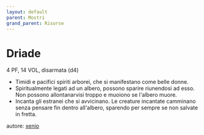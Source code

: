 ```yaml
---
layout: default
parent: Mostri
grand_parent: Risorse
---
```


# Driade
4 PF, 14 VOL, disarmata (d4) 
- Timidi e pacifici spiriti arborei, che si manifestano come belle donne.
- Spiritualmente legati ad un albero, possono sparire riunendosi ad esso. Non possono allontanarvisi troppo e muoiono se l'albero muore.
- Incanta gli estranei che si avvicinano. Le creature incantate camminano senza pensare fin dentro all'albero, sparendo per sempre se non salvate in fretta.

autore: [xenio](https://xenioinabottle.blogspot.com)
